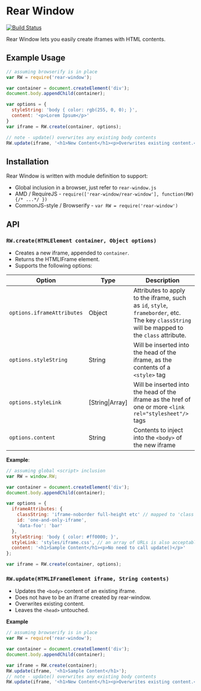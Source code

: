 # Rear Window

[![Build Status](https://travis-ci.org/pete-otaqui/rear-window.svg?branch=master)](https://travis-ci.org/pete-otaqui/rear-window)

Rear Window lets you easily create iframes with HTML contents.

## Example Usage

```javascript
// assuming browserify is in place
var RW = require('rear-window');

var container = document.createElement('div');
document.body.appendChild(container);

var options = {
  styleString: 'body { color: rgb(255, 0, 0); }',
  content: '<p>Lorem Ipsum</p>'
}
var iframe = RW.create(container, options);

// note - update() overwrites any existing body contents
RW.update(iframe, '<h1>New Content</h1><p>Overwrites existing content.</p>');
```

## Installation

Rear Window is written with module definition to support:

* Global inclusion in a browser, just refer to `rear-window.js`
* AMD / RequireJS - `require(['rear-window/rear-window'], function(RW) {/* ...*/ })`
* CommonJS-style / Browserify - `var RW = require('rear-window')`

## API

### `RW.create(HTMLElement container, Object options)`

* Creates a new iframe, appended to `container`.
* Returns the HTMLIFrame element.
* Supports the following options:

| Option | Type | Description |
| ------ | ---- | ----------- |
| `options.iframeAttributes` | Object | Attributes to apply to the iframe, such as `id`, `style`, `frameborder`, etc.  The key `classString` will be mapped to the `class` attribute. |
| `options.styleString` | String | Will be inserted into the head of the iframe, as the contents of a `<style>` tag |
| `options.styleLink` | [String\|Array] | Will be inserted into the head of the iframe as the href of one or more `<link rel="stylesheet"/>` tags |
| `options.content` | String | Contents to inject into the `<body>` of the new iframe |


**Example**:

```javascript
// assuming global <script> inclusion
var RW = window.RW;

var container = document.createElement('div');
document.body.appendChild(container);

var options = {
  iframeAttributes: {
    classString: 'iframe-noborder full-height etc' // mapped to 'class'
    id: 'one-and-only-iframe',
    'data-foo': 'bar'
  },
  styleString: 'body { color: #ff0000; }',
  styleLink: 'styles/iframe.css', // an array of URLs is also acceptable
  content: '<h1>Sample Content</h1><p>No need to call update()</p>'
};

var iframe = RW.create(container, options);
```

### `RW.update(HTMLIFrameElement iframe, String contents)`

* Updates the `<body>` content of an existing iframe.
* Does not have to be an iframe created by rear-window.
* Overwrites existing content.
* Leaves the `<head>` untouched.

**Example**

```javascript
// assuming browserify is in place
var RW = require('rear-window');

var container = document.createElement('div');
document.body.appendChild(container);

var iframe = RW.create(container);
RW.update(iframe, '<h1>Sample Content</h1>');
// note - update() overwrites any existing body contents
RW.update(iframe, '<h1>New Content</h1><p>Overwrites existing content.</p>');
```

